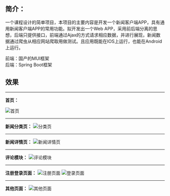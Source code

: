 简介：
---

一个课程设计的简单项目，本项目的主要内容是开发一个新闻客户端APP，具有通用新闻客户端APP的常用功能。拟开发出一个Web APP，采用前后端分离的思想，后端只提供接口，前端通过Ajax的方式请求相应数据，并进行展现，新闻数据通过爬虫从相应网站爬取用做测试。且应用既能在IOS上运行，也能在Android上运行。

前端：国产的MUI框架   
后端：Spring Boot框架  

效果
--


----------


**首页：**

![首页](https://img-blog.csdn.net/20180501110236784?watermark/2/text/Ly9ibG9nLmNzZG4ubmV0L2ZjaWFzdGg=/font/5a6L5L2T/fontsize/400/fill/I0JBQkFCMA==/dissolve/70/gravity/SouthEast)


----------


**新闻分类页：**
![分类页](https://img-blog.csdn.net/20180501110324186?watermark/2/text/Ly9ibG9nLmNzZG4ubmV0L2ZjaWFzdGg=/font/5a6L5L2T/fontsize/400/fill/I0JBQkFCMA==/dissolve/70/gravity/SouthEast)


----------
**新闻详情页：**
![新闻详情页](https://img-blog.csdn.net/20180501110442368?watermark/2/text/Ly9ibG9nLmNzZG4ubmV0L2ZjaWFzdGg=/font/5a6L5L2T/fontsize/400/fill/I0JBQkFCMA==/dissolve/70/gravity/SouthEast)


----------
**评论模块：**
![评论模块](//https://img-blog.csdn.net/20180501110556183?watermark/2/text/Ly9ibG9nLmNzZG4ubmV0L2ZjaWFzdGg=/font/5a6L5L2T/fontsize/400/fill/I0JBQkFCMA==/dissolve/70/gravity/SouthEast)


----------
**注册登录页面：**
![注册页面](//https://img-blog.csdn.net/20180501110640452?watermark/2/text/Ly9ibG9nLmNzZG4ubmV0L2ZjaWFzdGg=/font/5a6L5L2T/fontsize/400/fill/I0JBQkFCMA==/dissolve/70/gravity/SouthEast)
![登录页面](https://img-blog.csdn.net/20180501110701672?watermark/2/text/Ly9ibG9nLmNzZG4ubmV0L2ZjaWFzdGg=/font/5a6L5L2T/fontsize/400/fill/I0JBQkFCMA==/dissolve/70/gravity/SouthEast)


----------
**其他页面：**
![其他页面](https://img-blog.csdn.net/20180501110738599?watermark/2/text/Ly9ibG9nLmNzZG4ubmV0L2ZjaWFzdGg=/font/5a6L5L2T/fontsize/400/fill/I0JBQkFCMA==/dissolve/70/gravity/SouthEast)

